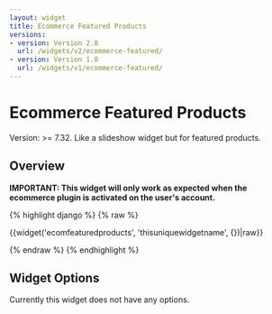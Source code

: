 ```yaml
---
layout: widget
title: Ecommerce Featured Products
versions:
- version: Version 2.0
  url: /widgets/v2/ecommerce-featured/
- version: Version 1.0
  url: /widgets/v1/ecommerce-featured/
---
```


# Ecommerce Featured Products

Version: >= 7.32. Like a slideshow widget but for featured products.

## Overview

**IMPORTANT: This widget will only work as expected when the ecommerce plugin is activated on the user's account.**

{% highlight django %}
{% raw %}

  {{widget('ecomfeaturedproducts', 'thisuniquewidgetname', {})|raw}}

{% endraw %}
{% endhighlight %}

## Widget Options

Currently this widget does not have any options.
